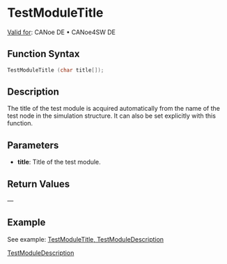 # TestModuleTitle

[Valid for](../../../Shared/FeatureAvailability.md):  CANoe DE • CANoe4SW DE

## Function Syntax

```c
TestModuleTitle (char title[]);
```

## Description

The title of the test module is acquired automatically from the name of the test node in the simulation structure. It can also be set explicitly with this function.

## Parameters

- **title**: Title of the test module.

## Return Values

—

## Example

See example: [TestModuleTitle, TestModuleDescription](CAPLfunctionsTFSExampleTestModuleTitleTestModuleDescription.md)

[TestModuleDescription](CAPLfunctionTestModuleDescription.md)
